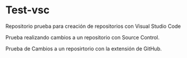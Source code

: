 # Test-vsc
Repositorio prueba para creación de repositorios con Visual Studio Code

Prueba realizando cambios a un repositorio con Source Control.

Prueba de Cambios a un reposirtorio con la extensión de GitHub.